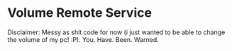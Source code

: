 # Volume Remote Service








Disclaimer: Messy as shit code for now (i just wanted to be able to change the volume of my pc! :P). You. Have. Been. Warned.